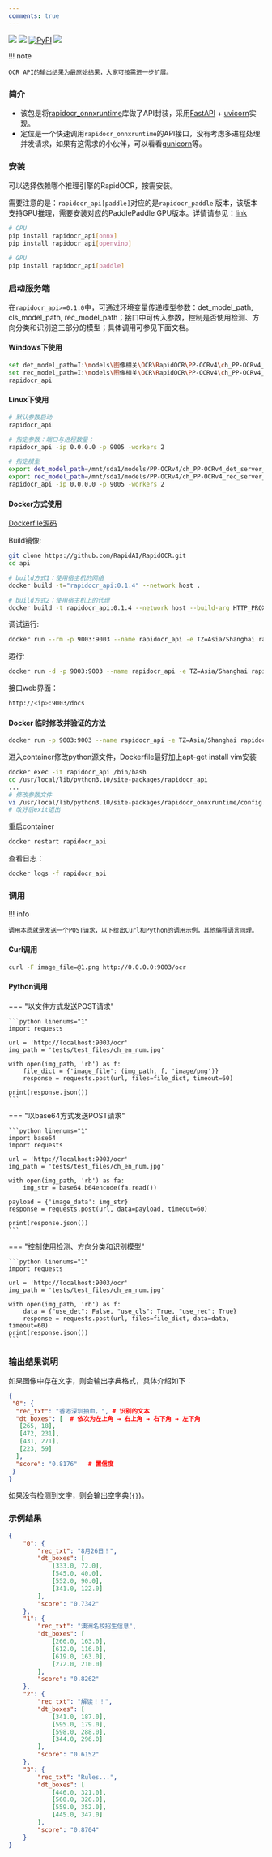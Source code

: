 ```yaml
---
comments: true
---
```


<p>
    <a href=""><img src="https://img.shields.io/badge/Python->=3.6,<3.13-aff.svg"></a>
    <a href=""><img src="https://img.shields.io/badge/OS-Linux%2C%20Win%2C%20Mac-pink.svg"></a>
    <a href="https://pypi.org/project/rapidocr-api/"><img alt="PyPI" src="https://img.shields.io/pypi/v/rapidocr-api"></a>
    <a href="https://pepy.tech/project/rapidocr_api"><img src="https://static.pepy.tech/personalized-badge/rapidocr_api?period=total&units=abbreviation&left_color=grey&right_color=blue&left_text=Downloads"></a>
</p>

!!! note

    OCR API的输出结果为最原始结果，大家可按需进一步扩展。

### 简介

- 该包是将[rapidocr_onnxruntime](./rapidocr/install.md)库做了API封装，采用[FastAPI](https://fastapi.tiangolo.com/) + [uvicorn](https://www.uvicorn.org/)实现。
- 定位是一个快速调用`rapidocr_onnxruntime`的API接口，没有考虑多进程处理并发请求，如果有这需求的小伙伴，可以看看[gunicorn](https://gunicorn.org/)等。

### 安装

可以选择依赖哪个推理引擎的RapidOCR，按需安装。

需要注意的是：`rapidocr_api[paddle]`对应的是`rapidocr_paddle` 版本，该版本支持GPU推理，需要安装对应的PaddlePaddle GPU版本。详情请参见：[link](../rapidocr_paddle/usage.md)

```bash linenums="1"
# CPU
pip install rapidocr_api[onnx]
pip install rapidocr_api[openvino]

# GPU
pip install rapidocr_api[paddle]
```

### 启动服务端

在`rapidocr_api>=0.1.0`中，可通过环境变量传递模型参数：det_model_path, cls_model_path, rec_model_path；接口中可传入参数，控制是否使用检测、方向分类和识别这三部分的模型；具体调用可参见下面文档。

#### Windows下使用

```bash linenums="1"
set det_model_path=I:\models\图像相关\OCR\RapidOCR\PP-OCRv4\ch_PP-OCRv4_det_server_infer.onnx
set rec_model_path=I:\models\图像相关\OCR\RapidOCR\PP-OCRv4\ch_PP-OCRv4_rec_server_infer.onnx
rapidocr_api
```

#### Linux下使用

```bash linenums="1"
# 默认参数启动
rapidocr_api

# 指定参数：端口与进程数量；
rapidocr_api -ip 0.0.0.0 -p 9005 -workers 2

# 指定模型
export det_model_path=/mnt/sda1/models/PP-OCRv4/ch_PP-OCRv4_det_server_infer.onnx
export rec_model_path=/mnt/sda1/models/PP-OCRv4/ch_PP-OCRv4_rec_server_infer.onnx
rapidocr_api -ip 0.0.0.0 -p 9005 -workers 2
```

#### Docker方式使用

[Dockerfile源码](https://github.com/RapidAI/RapidOCR/blob/3aa4463ad20bc9dc8d8b08766d0f46d7699efc57/api/Dockerfile)

Build镜像:

```bash linenums="1"
git clone https://github.com/RapidAI/RapidOCR.git
cd api

# build方式1：使用宿主机的网络
docker build -t="rapidocr_api:0.1.4" --network host .

# build方式2：使用宿主机上的代理
docker build -t rapidocr_api:0.1.4 --network host --build-arg HTTP_PROXY=http://127.0.0.1:8888 --build-arg HTTPS_PROXY=http://127.0.0.1:8888 .
```

调试运行:

```bash linenums="1"
docker run --rm -p 9003:9003 --name rapidocr_api -e TZ=Asia/Shanghai rapidocr_api:0.1.4
```

运行:

```bash linenums="1"
docker run -d -p 9003:9003 --name rapidocr_api -e TZ=Asia/Shanghai rapidocr_api:0.1.4
```

接口web界面：

```bash linenums="1"
http://<ip>:9003/docs
```

#### Docker 临时修改并验证的方法

```bash linenums="1"
docker run -p 9003:9003 --name rapidocr_api -e TZ=Asia/Shanghai rapidocr_api:0.1.4
```

进入container修改python源文件，Dockerfile最好加上apt-get install vim安装

```bash linenums="1"
docker exec -it rapidocr_api /bin/bash
cd /usr/local/lib/python3.10/site-packages/rapidocr_api
...
# 修改参数文件
vi /usr/local/lib/python3.10/site-packages/rapidocr_onnxruntime/config.yaml
# 改好后exit退出
```

重启container

```bash linenums="1"
docker restart rapidocr_api
```

查看日志：

```bash linenums="1"
docker logs -f rapidocr_api
```

### 调用

!!! info

    调用本质就是发送一个POST请求，以下给出Curl和Python的调用示例，其他编程语言同理。

#### Curl调用

```bash linenums="1"
curl -F image_file=@1.png http://0.0.0.0:9003/ocr
```

#### Python调用

=== "以文件方式发送POST请求"

    ```python linenums="1"
    import requests

    url = 'http://localhost:9003/ocr'
    img_path = 'tests/test_files/ch_en_num.jpg'

    with open(img_path, 'rb') as f:
        file_dict = {'image_file': (img_path, f, 'image/png')}
        response = requests.post(url, files=file_dict, timeout=60)

    print(response.json())
    ```

=== "以base64方式发送POST请求"

    ```python linenums="1"
    import base64
    import requests

    url = 'http://localhost:9003/ocr'
    img_path = 'tests/test_files/ch_en_num.jpg'

    with open(img_path, 'rb') as fa:
        img_str = base64.b64encode(fa.read())

    payload = {'image_data': img_str}
    response = requests.post(url, data=payload, timeout=60)

    print(response.json())
    ```

=== "控制使用检测、方向分类和识别模型"

    ```python linenums="1"
    import requests

    url = 'http://localhost:9003/ocr'
    img_path = 'tests/test_files/ch_en_num.jpg'

    with open(img_path, 'rb') as f:
        data = {"use_det": False, "use_cls": True, "use_rec": True}
        response = requests.post(url, files=file_dict, data=data, timeout=60)
    print(response.json())
    ```

### 输出结果说明

如果图像中存在文字，则会输出字典格式，具体介绍如下：

```json linenums="1"
{
 "0": {
  "rec_txt": "香港深圳抽血，", # 识别的文本
  "dt_boxes": [  # 依次为左上角 → 右上角 → 右下角 → 左下角
   [265, 18],
   [472, 231],
   [431, 271],
   [223, 59]
  ],
  "score": "0.8176"   # 置信度
 }
}
```

如果没有检测到文字，则会输出空字典(`{}`)。

### 示例结果

```json linenums="1"
{
    "0": {
        "rec_txt": "8月26日！",
        "dt_boxes": [
            [333.0, 72.0],
            [545.0, 40.0],
            [552.0, 90.0],
            [341.0, 122.0]
        ],
        "score": "0.7342"
    },
    "1": {
        "rec_txt": "澳洲名校招生信息",
        "dt_boxes": [
            [266.0, 163.0],
            [612.0, 116.0],
            [619.0, 163.0],
            [272.0, 210.0]
        ],
        "score": "0.8262"
    },
    "2": {
        "rec_txt": "解读！！",
        "dt_boxes": [
            [341.0, 187.0],
            [595.0, 179.0],
            [598.0, 288.0],
            [344.0, 296.0]
        ],
        "score": "0.6152"
    },
    "3": {
        "rec_txt": "Rules...",
        "dt_boxes": [
            [446.0, 321.0],
            [560.0, 326.0],
            [559.0, 352.0],
            [445.0, 347.0]
        ],
        "score": "0.8704"
    }
}
```
